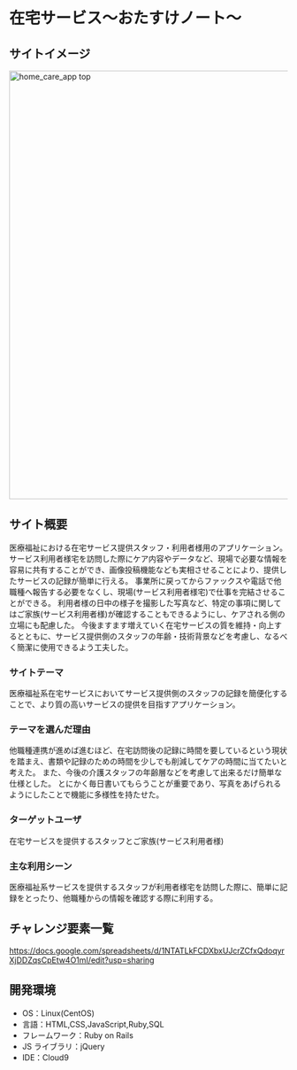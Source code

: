 # 在宅サービス〜おたすけノート〜

## サイトイメージ

<img width="774" alt="home_care_app top" src="https://user-images.githubusercontent.com/86139603/132072376-36cd3633-5fa3-4e7a-a083-af23c2a7be59.png">

## サイト概要

医療福祉における在宅サービス提供スタッフ・利用者様用のアプリケーション。
サービス利用者様宅を訪問した際にケア内容やデータなど、現場で必要な情報を容易に共有することができ、画像投稿機能なども実相させることにより、提供したサービスの記録が簡単に行える。
事業所に戻ってからファックスや電話で他職種へ報告する必要をなくし、現場(サービス利用者様宅)で仕事を完結させることができる。
利用者様の日中の様子を撮影した写真など、特定の事項に関してはご家族(サービス利用者様)が確認することもできるようにし、ケアされる側の立場にも配慮した。
今後ますます増えていく在宅サービスの質を維持・向上するとともに、サービス提供側のスタッフの年齢・技術背景などを考慮し、なるべく簡潔に使用できるよう工夫した。

### サイトテーマ

医療福祉系在宅サービスにおいてサービス提供側のスタッフの記録を簡便化することで、より質の高いサービスの提供を目指すアプリケーション。

### テーマを選んだ理由

他職種連携が進めば進むほど、在宅訪問後の記録に時間を要しているという現状を踏まえ、書類や記録のための時間を少しでも削減してケアの時間に当てたいと考えた。
また、今後の介護スタッフの年齢層などを考慮して出来るだけ簡単な仕様とした。
とにかく毎日書いてもらうことが重要であり、写真をあげられるようにしたことで機能に多様性を持たせた。

### ターゲットユーザ

在宅サービスを提供するスタッフとご家族(サービス利用者様)

### 主な利用シーン

医療福祉系サービスを提供するスタッフが利用者様宅を訪問した際に、簡単に記録をとったり、他職種からの情報を確認する際に利用する。


## チャレンジ要素一覧

https://docs.google.com/spreadsheets/d/1NTATLkFCDXbxUJcrZCfxQdoqyrXjDDZqsCpEtw4O1mI/edit?usp=sharing

## 開発環境

- OS：Linux(CentOS)
- 言語：HTML,CSS,JavaScript,Ruby,SQL
- フレームワーク：Ruby on Rails
- JS ライブラリ：jQuery
- IDE：Cloud9





